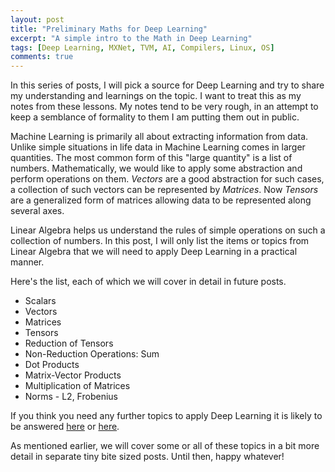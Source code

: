 ```yaml
---
layout: post
title: "Preliminary Maths for Deep Learning"
excerpt: "A simple intro to the Math in Deep Learning"
tags: [Deep Learning, MXNet, TVM, AI, Compilers, Linux, OS]
comments: true
---
```

In this series of posts, I will pick a source for Deep Learning and try to share
my understanding and learnings on the topic. I want to treat this as my notes
from these lessons. My notes tend to be very rough, in an attempt to keep a
semblance of formality to them I am putting them out in public.

Machine Learning is primarily all about extracting information from
data. Unlike simple situations in life data in Machine Learning comes in larger
quantities. The most common form of this "large quantity" is a list of
numbers. Mathematically, we would like to apply some abstraction and perform
operations on them. _Vectors_ are a good abstraction for such cases, a
collection of such vectors can be represented by _Matrices_. Now _Tensors_ are a
generalized form of matrices allowing data to be represented along several axes.

Linear Algebra helps us understand the rules of simple operations on such a
collection of numbers. In this post, I will only list the items or topics from
Linear Algebra that we will need to apply Deep Learning in a practical manner.

Here's the list, each of which we will cover in detail in future posts.
+ Scalars
+ Vectors
+ Matrices
+ Tensors
+ Reduction of Tensors
+ Non-Reduction Operations: Sum
+ Dot Products
+ Matrix-Vector Products
+ Multiplication of Matrices
+ Norms - L2, Frobenius

If you think you need any further topics to apply Deep Learning it is likely to
be answered
[here](https://d2l.ai/chapter_appendix-mathematics-for-deep-learning/index.html)
or [here](https://www.deeplearningbook.org/contents/linear_algebra.html).

As mentioned earlier, we will cover some or all of these topics in a bit more
detail in separate tiny bite sized posts. Until then, happy whatever!
